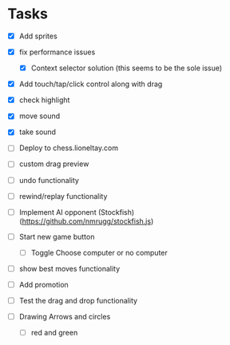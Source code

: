# Tasks

- [x] Add sprites

- [x] fix performance issues

  - [x] Context selector solution (this seems to be the sole issue)

* [x] Add touch/tap/click control along with drag

- [x] check highlight

- [x] move sound

- [x] take sound

- [ ] Deploy to chess.lioneltay.com

- [ ] custom drag preview

- [ ] undo functionality

- [ ] rewind/replay functionality



- [ ] Implement AI opponent (Stockfish) (https://github.com/nmrugg/stockfish.js)

- [ ] Start new game button
  - [ ] Toggle Choose computer or no computer

* [ ] show best moves functionality

* [ ] Add promotion

* [ ] Test the drag and drop functionality

- [ ] Drawing Arrows and circles
  - [ ] red and green

